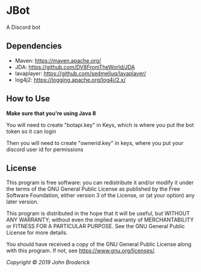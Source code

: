 # JBot
A Discord bot


## Dependencies
* Maven: https://maven.apache.org/
* JDA: https://github.com/DV8FromTheWorld/JDA
* lavaplayer: https://github.com/sedmelluq/lavaplayer/
* log4j2: https://logging.apache.org/log4j/2.x/

## How to Use

**Make sure that you're using Java 8**

You will need to create "botapi.key" in Keys, which is where you put the bot token so it can login

Then you will need to create "ownerid.key" in keys, where you put your discord user id for permissions

## License

This program is free software: you can redistribute it and/or modify it under the terms of the GNU General Public License as published by the Free Software Foundation, either version 3 of the License, or (at your option) any later version.

This program is distributed in the hope that it will be useful, but WITHOUT ANY WARRANTY; without even the implied warranty of MERCHANTABILITY or FITNESS FOR A PARTICULAR PURPOSE. See the GNU General Public License for more details.

You should have received a copy of the GNU General Public License along with this program. If not, see https://www.gnu.org/licenses/.

*Copyright © 2019 John Broderick*